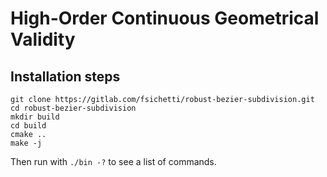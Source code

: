 # High-Order Continuous Geometrical Validity
## Installation steps
```
git clone https://gitlab.com/fsichetti/robust-bezier-subdivision.git
cd robust-bezier-subdivision
mkdir build
cd build
cmake ..
make -j
```
Then run with `./bin -?` to see a list of commands.
